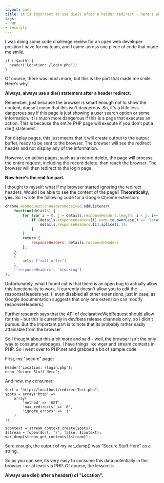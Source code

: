 ```yaml
---
layout: post
title: It is important to use die() after a header redirect - here's why
tags:
- PHP
- security
---
```


I was doing some code challenge review for an open web developer position I have for my team, and I came across one piece of code that made me smile.

```php?start_inline=1
if (!$auth) {
  header('Location: /login.php');
}
```


Of course, there was much more, but this is the part that made me smile.  Here's why.

**Always, always use a die() statement after a header redirect.**

Remember, just because the browser is smart enough not to show the content, doesn't mean that this isn't dangerous.  So, it's a little less dangerous say if this page is just showing a user search option or some information.  It is much more dangerous if this is a page that executes an action.  This is because the entire PHP page will execute if you don't put a die() statement.

For display pages, this just means that it will create output to the output buffer, ready to be sent to the browser.  The browser will see the redirect header and not display any of the information.

However, on action pages, such as a record delete, the page will process the entire request, including the record delete, then reach the browser.  The browser will then redirect to the login page.

**Now here's the real fun part.**

I thought to myself: what if my browser started ignoring the redirect headers.  Would I be able to see the content of the page?  **Theoretically, yes.**  So I wrote the following code for a Google Chrome extension:


```javascript
chrome.webRequest.onHeadersReceived.addListener(
    function(details) {
        for (var i = 0, j = details.responseHeaders.length; i < j; i++) {
            if (details.responseHeaders[i].name.toLowerCase() == 'location') {
                details.responseHeaders.[i].splice(i,1);
            }
        }
        return {
            responseHeaders: details.responseHeaders
        };
    },
    {
        urls: ["<all_urls>"]
    },
    ['responseHeaders', 'blocking']
);
```




Unfortunately, what I found out is that there is an open bug to actually allow this functionality to work.  It currently doesn't allow you to edit the responseHeaders yet.  (I even disabled all other extensions, just in case, as Google documentation suggests that only one extension can modify responseHeaders.)  

Further research says that the API of declarativeWebRequest should allow for this - but this is currently in dev/beta release channels only, so I didn't pursue.  But the important part is to note that its probably rather easily attainable from the browser.

So I thought about this a bit more and said - well, the browser isn't the only way to consume webpages.  I have things like wget and stream contexts in PHP.  So I went over to PHP.net and grabbed a bit of sample code.  

First, my "secure" page:

```php?start_inline=1
header('Location: /login.php');
echo 'Secure Stuff Here';
```
    



And now, my consumer:

```php?start_inline=1
$url = "http://localhost/redirectTest.php";
$opts = array('http' =>
    array(
        'method' => 'GET',
        'max_redirects' => '0',
        'ignore_errors' => '1'
    )
);

$context = stream_context_create($opts);
$stream = fopen($url, 'r', false, $context);
var_dump(stream_get_contents($stream));
```
    



Sure enough, the output of my var_dump() was "Secure Stuff Here" as a string.

So as you can see, its very easy to consume this data potentially in the browser - or at least via PHP.  Of course, the lesson is:

**Always use die() after a header() of "Location".**
